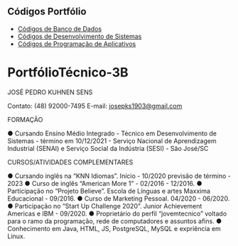 ## Códigos Portfólio 

* [Códigos de Banco de Dados](Banco_de_Dados/soldado/)
* [Códigos de Desenvolvimento de Sistemas](Desenvolvimento_Sistemas/)
* [Códigos de Programação de Aplicativos](Programação_de_Aplicativos/quiz/Quiz_app/)

# PortfólioTécnico-3B
JOSÉ PEDRO KUHNEN SENS

Contato: (48) 92000-7495
E-mail: josepks1903@gmail.com

FORMAÇÃO

●	Cursando Ensino Médio Integrado - Técnico em Desenvolvimento de Sistemas - término em 10/12/2021 - Serviço Nacional de Aprendizagem Industrial (SENAI) e Serviço Social da Indústria (SESI) - São José/SC

CURSOS/ATIVIDADES COMPLEMENTARES

●	Cursando inglês na “KNN Idiomas”. Início - 10/2020 previsão de término - 2023 
●	Curso de inglês “American More 1” - 02/2016 - 12/2016.
●	Participação no “Projeto Believe”. Escola de Línguas e artes Maxxima Educacional - 09/2016.
●	Curso de Marketing Pessoal. 04/2020 - 06/2020.
●	Participação no “Start Up Challenge 2020”. Junior Achievement Americas e IBM - 09/2020. 
●	Proprietário do perfil “jovemtecnico” voltado para o ramo da programação, rede de computadores e assuntos afins.
●	Conhecimento em Java, HTML, JS, PostgreSQL, MySQL e expriência em Linux.
